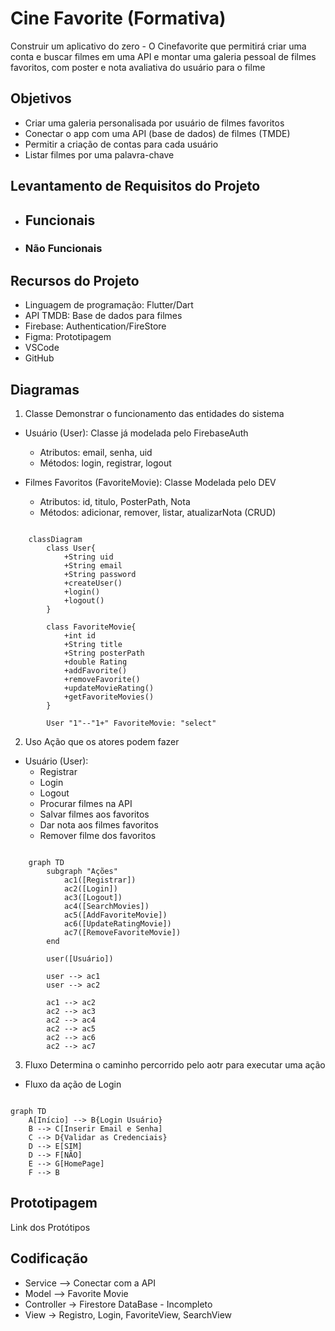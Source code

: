 # Cine Favorite (Formativa)

Construir um aplicativo do zero - O Cinefavorite que permitirá criar uma conta e buscar filmes em uma API e montar uma galeria pessoal de filmes favoritos, com poster e nota avaliativa do usuário para o filme

## Objetivos
- Criar uma galeria personalisada por usuário de filmes favoritos
- Conectar o app com uma API (base de dados) de filmes (TMDE)
- Permitir a criação de contas para cada usuário
- Listar filmes por uma palavra-chave

## Levantamento de Requisitos do Projeto
- ## Funcionais

- ### Não Funcionais

## Recursos do Projeto
- Linguagem de programação: Flutter/Dart
- API TMDB: Base de dados para filmes
- Firebase: Authentication/FireStore
- Figma: Prototipagem
- VSCode
- GitHub

## Diagramas
1. Classe
Demonstrar o funcionamento das entidades do sistema

- Usuário (User): Classe já modelada pelo FirebaseAuth
    - Atributos: email, senha, uid
    - Métodos: login, registrar, logout

- Filmes Favoritos (FavoriteMovie): Classe Modelada pelo DEV
    - Atributos: id, titulo, PosterPath, Nota
    - Métodos: adicionar, remover, listar, atualizarNota (CRUD)

```mermaid

    classDiagram
        class User{
            +String uid
            +String email
            +String password
            +createUser()
            +login()
            +logout()
        }

        class FavoriteMovie{
            +int id
            +String title
            +String posterPath
            +double Rating 
            +addFavorite()
            +removeFavorite()
            +updateMovieRating()
            +getFavoriteMovies()
        }

        User "1"--"1+" FavoriteMovie: "select"

```

2. Uso
Ação que os atores podem fazer
- Usuário (User):
    - Registrar
    - Login
    - Logout
    - Procurar filmes na API
    - Salvar filmes aos favoritos
    - Dar nota aos filmes favoritos
    - Remover filme dos favoritos

```mermaid

    graph TD
        subgraph "Ações"
            ac1([Registrar])
            ac2([Login])
            ac3([Logout])
            ac4([SearchMovies])
            ac5([AddFavoriteMovie])
            ac6([UpdateRatingMovie])
            ac7([RemoveFavoriteMovie])
        end

        user([Usuário])

        user --> ac1
        user --> ac2

        ac1 --> ac2
        ac2 --> ac3
        ac2 --> ac4
        ac2 --> ac5
        ac2 --> ac6
        ac2 --> ac7

```

3. Fluxo
Determina o caminho percorrido pelo aotr para executar uma ação

- Fluxo da ação de Login

```marmaid

graph TD
    A[Início] --> B{Login Usuário}
    B --> C[Inserir Email e Senha]
    C --> D{Validar as Credenciais}
    D --> E[SIM]
    D --> F[NÃO]
    E --> G[HomePage]
    F --> B

```

## Prototipagem
Link dos Protótipos


## Codificação

- Service --> Conectar com a API
- Model --> Favorite Movie
- Controller -> Firestore DataBase - Incompleto
- View -> Registro, Login, FavoriteView, SearchView
